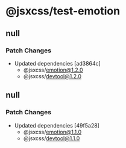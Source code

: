 # @jsxcss/test-emotion

## null

### Patch Changes

- Updated dependencies [ad3864c]
  - @jsxcss/emotion@1.2.0
  - @jsxcss/devtool@1.2.0

## null

### Patch Changes

- Updated dependencies [49f5a28]
  - @jsxcss/emotion@1.1.0
  - @jsxcss/devtool@1.1.0
